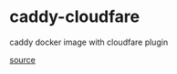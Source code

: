 # caddy-cloudfare
caddy docker image with cloudfare plugin

[source](https://caddy.community/t/how-to-guide-caddy-v2-cloudflare-dns-01-via-docker/8007)
